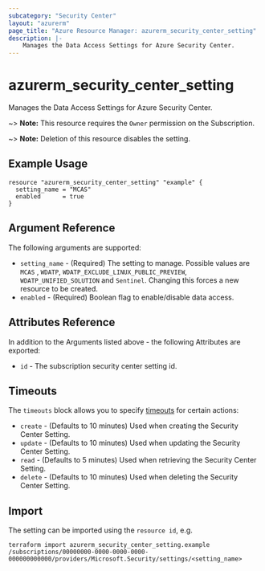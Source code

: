 ```yaml
---
subcategory: "Security Center"
layout: "azurerm"
page_title: "Azure Resource Manager: azurerm_security_center_setting"
description: |-
    Manages the Data Access Settings for Azure Security Center.
---
```


# azurerm_security_center_setting

Manages the Data Access Settings for Azure Security Center.

~> **Note:** This resource requires the `Owner` permission on the Subscription.

~> **Note:** Deletion of this resource disables the setting.

## Example Usage

```hcl
resource "azurerm_security_center_setting" "example" {
  setting_name = "MCAS"
  enabled      = true
}
```

## Argument Reference

The following arguments are supported:

* `setting_name` - (Required) The setting to manage. Possible values are `MCAS` , `WDATP`, `WDATP_EXCLUDE_LINUX_PUBLIC_PREVIEW`, `WDATP_UNIFIED_SOLUTION` and `Sentinel`. Changing this forces a new resource to be created.
* `enabled` - (Required) Boolean flag to enable/disable data access.

## Attributes Reference

In addition to the Arguments listed above - the following Attributes are exported:

* `id` - The subscription security center setting id.

## Timeouts

The `timeouts` block allows you to specify [timeouts](https://www.terraform.io/language/resources/syntax#operation-timeouts) for certain actions:

* `create` - (Defaults to 10 minutes) Used when creating the Security Center Setting.
* `update` - (Defaults to 10 minutes) Used when updating the Security Center Setting.
* `read` - (Defaults to 5 minutes) Used when retrieving the Security Center Setting.
* `delete` - (Defaults to 10 minutes) Used when deleting the Security Center Setting.

## Import

The setting can be imported using the `resource id`, e.g.

```shell
terraform import azurerm_security_center_setting.example /subscriptions/00000000-0000-0000-0000-000000000000/providers/Microsoft.Security/settings/<setting_name>
```

